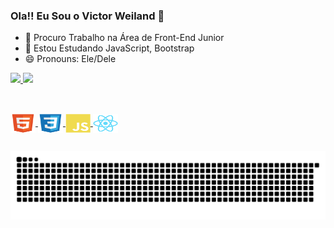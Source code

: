 ### Ola!! Eu Sou o Victor Weiland 👋

- 🔭 Procuro Trabalho na Área de Front-End Junior
- 🌱 Estou Estudando JavaScript, Bootstrap
- 😄 Pronouns: Ele/Dele

<div>
  <a href="https://github.com/VictorWeiland">
  <img height="180em" src="https://github-readme-stats.vercel.app/api?username=VictorWeiland&show_icons=true&theme=tokyonight&include_all_commits=true&count_private=true"/>
  <img height="180em" src="https://github-readme-stats.vercel.app/api/top-langs/?username=VictorWeiland&layout=compact&langs_count=7&theme=tokyonight"/>
</div>
  
  ##
  
  <div style="display: inline_block"><br>
    <img align="center" alt="Victor-HTML" height="30" width="40" src="https://raw.githubusercontent.com/devicons/devicon/master/icons/html5/html5-original.svg">
     <img align="center" alt="Victor-CSS" height="30" width="40" src="https://raw.githubusercontent.com/devicons/devicon/master/icons/css3/css3-original.svg">
      <img align="center" alt="Victor-Js" height="30" width="40" src="https://raw.githubusercontent.com/devicons/devicon/master/icons/javascript/javascript-plain.svg">
         <img align="center" alt="Victor-React" height="30" width="40" src="https://raw.githubusercontent.com/devicons/devicon/master/icons/react/react-original.svg">
</div>
 
 ##
  ![Snake animation](https://github.com/VictorWeiland/VictorWeiland/blob/output/github-contribution-grid-snake.svg)
